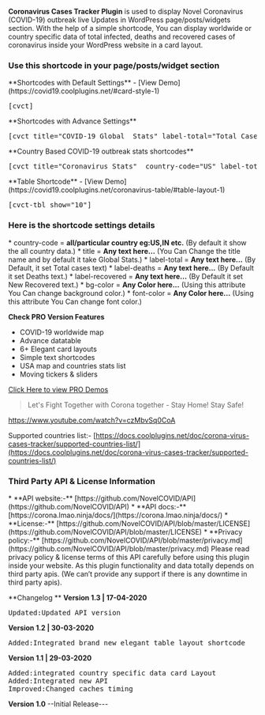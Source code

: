 
**Coronavirus Cases Tracker Plugin** is used to display Novel Coronavirus (COVID-19) outbreak live Updates in WordPress page/posts/widgets section.
With the help of a simple shortcode, You can display worldwide or country specific data of total infected, deaths and recovered cases of coronavirus inside your WordPress website in a card layout.

<h3>Use this shortcode in your page/posts/widget section</h3>
**Shortcodes with Default Settings** - [View Demo](https://covid19.coolplugins.net/#card-style-1)
<pre>[cvct]</pre>
**Shortcodes with Advance Settings**
<pre>[cvct title="COVID-19 Global  Stats" label-total="Total Cases" label-deaths="Death Cases" label-recovered="Recovered Cases"  bg-color="#ddd" font-color="#000"]</pre>
**Country Based COVID-19 outbreak stats shortcodes**
<pre>[cvct title="Coronavirus Stats"  country-code="US" label-total="Total Cases" label-deaths="Death Cases" label-recovered="Recovered Cases"  bg-color="#23282D" font-color="#fff"]</pre>
**Table Shortcode** - [View Demo](https://covid19.coolplugins.net/coronavirus-table/#table-layout-1)
<pre>[cvct-tbl show="10"]</pre>


<h3>Here is the shortcode settings details</h3>
* country-code = <strong>all/particular country eg:US,IN etc.</strong> (By default it show the all country data.)
* title = <strong>Any text here...</strong> (You Can Change the title name and by default it take Global Stats.)
* label-total = <strong>Any text here...</strong> (By Default, it set Total cases text)
* label-deaths = <strong>Any text here...</strong> (By Default it set Deaths text.)
* label-recovered = <strong>Any text here...</strong> (By Default it set New Recovered text.)
* bg-color = <strong>Any Color here...</strong> (Using this  attribute You Can change background color.)
* font-color = <strong>Any Color here...</strong> (Using this  attribute You Can change font color.)

<strong>Check PRO Version Features</strong>

* COVID-19 worldwide map
* Advance datatable
* 6+ Elegant card layouts
* Simple text shortcodes
* USA map and countries stats list
* Moving tickers & sliders

[Click Here to view PRO Demos](https://covid19.coolplugins.net/)

<blockquote>
Let's Fight Together with Corona together - Stay Home! Stay Safe!
</blockquote>

https://www.youtube.com/watch?v=czMbvSq0CoA


Supported countries list:- [https://docs.coolplugins.net/doc/corona-virus-cases-tracker/supported-countries-list/](https://docs.coolplugins.net/doc/corona-virus-cases-tracker/supported-countries-list/)


<h3>Third Party API & License Information</h3>
* **API website:-** [https://github.com/NovelCOVID/API](https://github.com/NovelCOVID/API)
* **API docs:-** [https://corona.lmao.ninja/docs/](https://corona.lmao.ninja/docs/)
* **License:-** [https://github.com/NovelCOVID/API/blob/master/LICENSE](https://github.com/NovelCOVID/API/blob/master/LICENSE)
* **Privacy policy:-** [https://github.com/NovelCOVID/API/blob/master/privacy.md](https://github.com/NovelCOVID/API/blob/master/privacy.md)
Please read privacy policy & license terms of this API carefully before using this plugin inside your website.
As this plugin functionality and data totally depends on third party apis. (We can’t provide any support if there is any downtime in third party apis).


**Changelog **
**Version 1.3 | 17-04-2020**
<pre>
Updated:Updated API version
</pre>
**Version 1.2 | 30-03-2020**
<pre>
Added:Integrated brand new elegant table layout shortcode
</pre>

**Version 1.1 | 29-03-2020**
<pre>
Added:integrated country specific data card Layout
Added:Integrated new API
Improved:Changed caches timing
</pre>

**Version 1.0**
--Initial Release---

